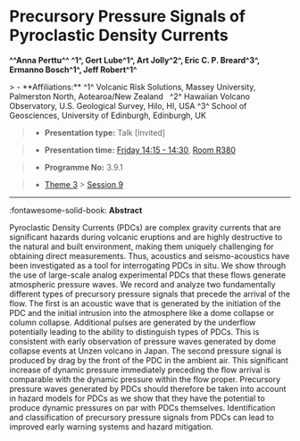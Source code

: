 # Precursory Pressure Signals of Pyroclastic Density Currents

**^^Anna Perttu^^ ^1^, Gert Lube^1^, Art Jolly^2^, Eric C. P. Breard^3^, Ermanno Bosch^1^, Jeff Robert^1^**

<!-- more -->> - **Affiliations:** ^1^ Volcanic Risk Solutions, Massey University, Palmerston North, Aotearoa/New Zealand   ^2^ Hawaiian Volcano Observatory, U.S. Geological Survey, Hilo, HI, USA ^3^ School of Geosciences, University of Edinburgh, Edinburgh, UK

> - **Presentation type:** Talk [Invited]

> - **Presentation time:** [Friday 14:15 - 14:30](../sessions_comparison.md#__tabbed_4_5), [Room R380](../maps_venue.md#__tabbed_1_1)

> - **Programme No:** 3.9.1

> - [Theme 3](../theme3.md) > [Session 9](../sessions/session-3-9.md)

--- 

:fontawesome-solid-book: **Abstract**

Pyroclastic Density Currents (PDCs) are complex gravity currents that are significant hazards during volcanic eruptions and are highly destructive to the natural and built environment, making them uniquely challenging for obtaining direct measurements. Thus, acoustics and seismo-acoustics have been investigated as a tool for interrogating PDCs in situ. We show through the use of large-scale analog experimental PDCs that these flows generate atmospheric pressure waves. We record and analyze two fundamentally different types of precursory pressure signals that precede the arrival of the flow. The first is an acoustic wave that is generated by the initiation of the PDC and the initial intrusion into the atmosphere like a dome collapse or column collapse. Additional pulses are generated by the underflow potentially leading to the ability to distinguish types of PDCs. This is consistent with early observation of pressure waves generated by dome collapse events at Unzen volcano in Japan. The second pressure signal is produced by drag by the front of the PDC in the ambient air. This significant increase of dynamic pressure immediately preceding the flow arrival is comparable with the dynamic pressure within the flow proper. Precursory pressure waves generated by PDCs should therefore be taken into account in hazard models for PDCs as we show that they have the potential to produce dynamic pressures on par with PDCs themselves. Identification and classification of precursory pressure signals from PDCs can lead to improved early warning systems and hazard mitigation.  

